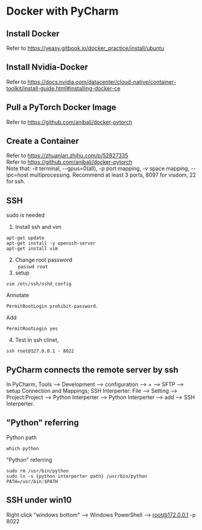 # Docker with PyCharm
## Install Docker
Refer to https://yeasy.gitbook.io/docker_practice/install/ubuntu
## Install Nvidia-Docker
Refer to https://docs.nvidia.com/datacenter/cloud-native/container-toolkit/install-guide.html#installing-docker-ce
## Pull a PyTorch Docker Image
Refer to https://github.com/anibali/docker-pytorch
## Create a Container
Refer to https://zhuanlan.zhihu.com/p/52827335  
Refer to https://github.com/anibali/docker-pytorch  
Note that: -it terminal, --gpus=0(all), -p port mapping, -v space mapping, --ipc=host multiprocessing. 
Recommend at least 3 ports, 8097 for visdom, 22 for ssh.
## SSH
sudo is needed
1. Install ssh and vim  
```
apt-get update
apt-get install -y openssh-server
apt-get install vim
```
2. Change root password  
``` passwd root```  
3. setup  
```
vim /etc/ssh/sshd_config
```
Annotate
```
PermitRootLogin prohibit-password.
```
Add
```
PermitRootLogin yes
```
4. Test
In ssh clinet,  
```
ssh root@127.0.0.1 - 8022
```
## PyCharm connects the remote server by ssh
In PyCharm, Tools --> Development --> configuration --> + --> SFTP --> setup Connection and Mappings;
SSH Interperter: File --> Setting --> Project:Project --> Python Interperter --> Python Interperter --> add --> SSH Interperter.

## "Python" referring
Python path  
```
which python
```
"Python" referring  
```
sudo rm /usr/bin/python
sudo ln -s {python interperter path} /usr/bin/python
PATH=/usr/bin:$PATH
```  
## SSH under win10
Right click "windows bottom" --> Windows PowerShell --> root@172.0.0.1 -p 8022
